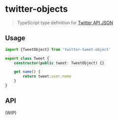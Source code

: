 # twitter-objects

> TypeScript type definition for [Twitter API JSON](https://developer.twitter.com/en/docs/tweets/data-dictionary/overview/tweet-object.html)

## Usage

```ts
import {TweetObject} from 'twitter-tweet-object'

export class Tweet {
	constructor(public tweet: TweetObject) {}

	get name() {
		return tweet.user.name
	}
}
```

## API

(WIP)
